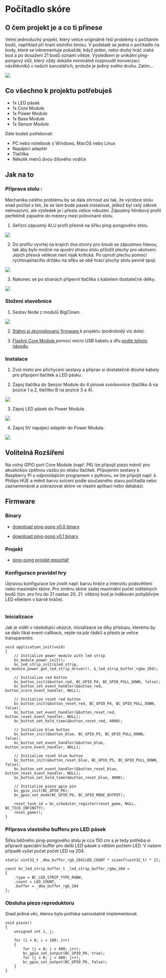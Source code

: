 # Počítadlo skóre

## O čem projekt je a co ti přinese

Velmi jednoduchý projekt, který velice originálně řeší problémy s počítáním bodů, například při hraní stolního tenisu.
V podstatě se jedná o počítadlo na body, které se inkrementuje pokaždé, když jeden, nebo druhý hráč získá bod a po dosažení 21 bodů oznámí vítěze.
Výsledkem je unikátní ping-pongový stůl, který vždy dokáže minimálně rozproudit konverzaci návštěvníků v našich kancelářích, protože je jediný svého druhu.
Zatím...

 ![](images/ping-pong/table-1.jpg)


## Co všechno k projektu potřebuješ

* 1x LED pásek
* 1x Core Module
* 1x Power Module
* 1x Base Module
* 1x Sensor Module

Dále budeš potřebovat:

* PC nebo notebook s Windows, MacOS nebo Linux
* Napájecí adaptér
* Tlačítka
* Několik metrů dvou-žilového vodiče


## Jak na to

### Příprava stolu :

Mechanika celého problému by se dala shrnout asi tak, že výrobce stolu snad počítal s tím, že se tam bude pásek instalovat, jelikož byl celý zákrok neinvazivní, ale výsledek je i přesto velice robustní.
Zápustný hliníkový profil perfektně zapadne do mezery mezi polovinami stolu.

 1. Seřízni zápustný ALU profil přesně na šířku ping-pongového stolu.

 ![](images/ping-pong/table-al-tube.jpg)

 2. Do profilu vyvrtej na krajích dva otvory pro šroub se zápustnou hlavou, tak aby bylo možné na spodní stranu stolu přiložit plechy pro ukotvení. Jejich přesná velikost není nijak kritická. Po upnutí plechu pomocí rychloupínacího držáku na síťku se obě hrací plochy stolu pevně spojí.

 ![](images/ping-pong/table-bottom.jpg)

 3. Nakonec se po stranách připevní tlačítka s kabelem dostatečné délky.

 ![](images/ping-pong/table-button.jpg)

### Složení stavebnice
 1. Sestav Node z modulů BigClown.

 ![](images/ping-pong/node-2.jpg)

2. <a href="https://github.com/bigclownlabs/doc.bigclown.cz/raw/ping-pong/docs/images/ping-pong/ppv0_1.bin"> Stáhni si zkompilovaný firmware
</a> k projektu (podrobněji viz dole).

3. <a href="https://doc.bigclown.cz/core-module-flashing.html"> Flashni Core Module </a> pomocí micro USB kabelu a dfu [podle tohoto návodu](https://doc.bigclown.cz/core-module-flashing.html).

### Instalace
 1. Zvol místo pro přichycení sestavy a připrav si dostatečně dlouhé kabely pro připojení tlačítek a LED pásku.

 2. Zapoj tlačítka do Senzor Module do 4 pinové svorkovnice (tlačítko A na pozice 1 a 2, tlačítko B na pozice 3 a 4).

 ![](images/ping-pong/node-buttons.jpg)

 3. Zapoj LED pásek do Power Module.

 ![](images/ping-pong/node-led-strip.jpg)

 4. Zapoj 5V napájecí adaptér do Power Module.

 ![](images/ping-pong/table-node.jpg)


## Volitelná Rozšíření

Na volný GPIO port Core Module (např. P6) lze připojit piezo měnič pro akustickou zpětnou vazbu po stisku tlačítek.
Připojením sestavy k Raspberry PI s odpovídajícím programem v pythonu, se lze připojit např. k Philips HUE a měnit barvu svícení podle současného stavu počítadla nebo zaznamenávat a zobrazovat skóre ve vlastní aplikaci nebo databázi.

## Firmware

### Binary
 * <a href="https://github.com/bigclownlabs/doc.bigclown.cz/raw/ping-pong/docs/images/ping-pong/ppv0_0.bin"> download ping-pong v0.0 binary
</a>

 * <a href="https://github.com/bigclownlabs/doc.bigclown.cz/raw/ping-pong/docs/images/ping-pong/ppv0_1.bin"> download ping-pong v0.1 binary
</a>

### Projekt
 * <a href="https://github.com/bigclownlabs/bcp-ping-pong-table"> ping-pong projekt repozitář
</a>

### Konfigurace pravidel hry

Úpravou konfigurace lze zvolit např. barvu hráče a intenzitu podsvětlení nebo maximální skóre. Pro změnu skóre zadej maximální počet viditelných bodů (tzn. pro hru do 21 nastav 20, 21. vítězný bod je indikován pohyblivým LED efektem v barvě hráče).
```

```

### Inicializace

Jak je vidět v následující ukázce, inicializace se díky přístupu, kterému by se dalo říkat event-callback, vejde na pár řádků a přesto je velice transparentní.

```
void application_init(void)
{
    // Initialize power module with led strip
    bc_module_power_init();
    bc_led_strip_init(&led_strip, bc_module_power_get_led_strip_driver(), &_led_strip_buffer_rgbw_204);

    // Initialize red button
    bc_button_init(&button_red, BC_GPIO_P4, BC_GPIO_PULL_DOWN, false);
    bc_button_set_event_handler(&button_red, button_score_event_handler, NULL);

    // Initialize reset red button
    bc_button_init(&button_reset_red, BC_GPIO_P4, BC_GPIO_PULL_DOWN, false);
    bc_button_set_event_handler(&button_reset_red, button_reset_event_handler, NULL);
    bc_button_set_hold_time(&button_reset_red, 4000);

    // Initialize blue button
    bc_button_init(&button_blue, BC_GPIO_P5, BC_GPIO_PULL_DOWN, false);
    bc_button_set_event_handler(&button_blue, button_score_event_handler, NULL);

    // Initialize reset blue button
    bc_button_init(&button_reset_blue, BC_GPIO_P5, BC_GPIO_PULL_DOWN, false);
    bc_button_set_event_handler(&button_reset_blue, button_reset_event_handler, NULL);
    bc_button_set_hold_time(&button_reset_blue, 4000);

    // Initialize piezo gpio pin
    bc_gpio_init(BC_GPIO_P6);
    bc_gpio_set_mode(BC_GPIO_P6, BC_GPIO_MODE_OUTPUT);

    reset_task_id = bc_scheduler_register(reset_game, NULL, BC_TICK_INFINITY);
    reset_game();
}
```

### Příprava vlastního bufferu pro LED pásek

Šířka běžného ping-pongového stolu je cca 150 cm a je tedy potřeba si připravit speciální buffer pro delší LED pásek s větším počtem LED. V našem případě vyšel počet počet LED na 204.

```
static uint32_t _dma_buffer_rgb_204[LED_COUNT * sizeof(uint32_t) * 2];

const bc_led_strip_buffer_t _led_strip_buffer_rgbw_204 =
{
    .type = BC_LED_STRIP_TYPE_RGBW,
    .count = LED_COUNT,
    .buffer = _dma_buffer_rgb_204
};
```

### Obsluha piezo reproduktoru

Snad jediná věc, kterou bylo potřeba samostatně implementovat.

```
void piezo()
{
    unsigned int i, j;

    for (i = 0; i < 100; i++)
    {
        for (j = 0; j < 400; j++);
        bc_gpio_set_output(BC_GPIO_P6, true);
        for (j = 0; j < 400; j++);
        bc_gpio_set_output(BC_GPIO_P6, false);
    }
}
```
